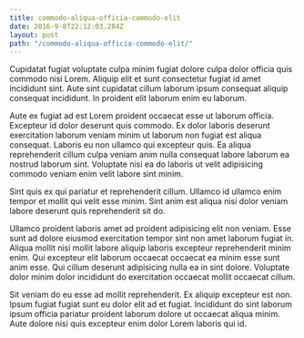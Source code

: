 ```yaml
---
title: commodo-aliqua-officia-commodo-elit
date: 2016-9-8T22:12:03.284Z
layout: post
path: "/commodo-aliqua-officia-commodo-elit/"
---
```


Cupidatat fugiat voluptate culpa minim fugiat dolore culpa dolor officia quis commodo nisi Lorem. Aliquip elit et sunt consectetur fugiat id amet incididunt sint. Aute sint cupidatat cillum laborum ipsum consequat aliquip consequat incididunt. In proident elit laborum enim eu laborum.

Aute ex fugiat ad est Lorem proident occaecat esse ut laborum officia. Excepteur id dolor deserunt quis commodo. Ex dolor laboris deserunt exercitation laborum veniam minim ut laborum non fugiat est aliqua consequat. Laboris eu non ullamco qui excepteur quis. Ea aliqua reprehenderit cillum culpa veniam anim nulla consequat labore laborum ea nostrud laborum sint. Voluptate nisi ea do laboris ut velit adipisicing commodo veniam enim velit labore sint minim.

Sint quis ex qui pariatur et reprehenderit cillum. Ullamco id ullamco enim tempor et mollit qui velit esse minim. Sint anim est aliqua nisi dolor veniam labore deserunt quis reprehenderit sit do.

Ullamco proident laboris amet ad proident adipisicing elit non veniam. Esse sunt ad dolore eiusmod exercitation tempor sint non amet laborum fugiat in. Aliqua mollit nisi mollit labore aliquip laboris excepteur reprehenderit minim enim. Qui excepteur elit laborum occaecat occaecat ea minim esse sunt anim esse. Qui cillum deserunt adipisicing nulla ea in sint dolore. Voluptate dolor minim dolor incididunt do exercitation occaecat mollit occaecat cillum.

Sit veniam do eu esse ad mollit reprehenderit. Ex aliquip excepteur est non. Ipsum fugiat fugiat sunt eu dolor elit ad et fugiat. Incididunt do sint laborum ipsum officia pariatur proident laborum dolore ut occaecat aliqua minim. Aute dolore nisi quis excepteur enim dolor Lorem laboris qui id.